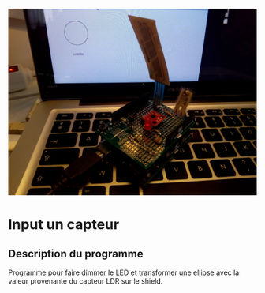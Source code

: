 ![ldr-sensor-datavis.jpg](ldr-sensor-datavis.jpg)

# Input un capteur

## Description du programme

Programme pour faire dimmer le LED et transformer une ellipse avec la valeur provenante du capteur LDR sur le shield.